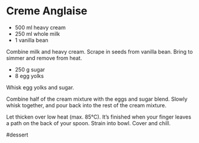 # Creme Anglaise

- 500 ml heavy cream
- 250 ml whole milk
- 1 vanilla bean

Combine milk and heavy cream. Scrape in seeds from vanilla bean. Bring to simmer and remove from heat.

- 250 g sugar
- 8 egg yolks

Whisk egg yolks and sugar.

Combine half of the cream mixture with the eggs and sugar blend. Slowly whisk together, and pour back into the rest of the cream mixture.

Let thicken over low heat (max. 85°C). It’s finished when your finger leaves a path on the back of your spoon.
Strain into bowl. Cover and chill.

#dessert
